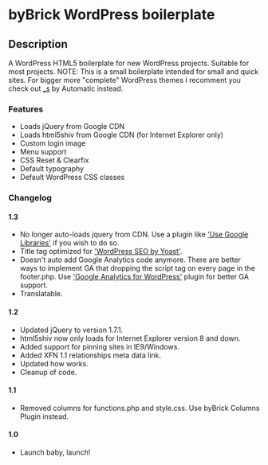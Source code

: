 # byBrick WordPress boilerplate #

## Description ##

A WordPress HTML5 boilerplate for new WordPress projects. Suitable for most projects. 
NOTE: This is a small boilerplate intended for small and quick sites. For bigger more "complete" WordPress themes I recomment you check out [_s](https://github.com/Automattic/_s) by Automatic instead.

### Features ###

* Loads jQuery from Google CDN
* Loads html5shiv from Google CDN (for Internet Explorer only)
* Custom login image
* Menu support
* CSS Reset & Clearfix
* Default typography
* Default WordPress CSS classes

### Changelog ###

#### 1.3 ####
* No longer auto-loads jquery from CDN. Use a plugin like ['Use Google Libraries'](http://wordpress.org/extend/plugins/use-google-libraries/) if you wish to do so.
* Title tag optimized for ['WordPress SEO by Yoast'](http://wordpress.org/extend/plugins/wordpress-seo/).
* Doesn't auto add Google Analytics code anymore. There are better ways to implement GA that dropping the script tag on every page in the footer.php. Use ['Google Analytics for WordPress'](http://wordpress.org/extend/plugins/google-analytics-for-wordpress/) plugin for better GA support.
* Translatable.

#### 1.2 ####
* Updated jQuery to version 1.7.1.
* html5shiv now only loads for Internet Explorer version 8 and down.
* Added support for pinning sites in IE9/Windows.
* Added XFN 1.1 relationships meta data link.
* Updated how <title></title> works.
* Cleanup of code.

#### 1.1 ####
* Removed columns for functions.php and style.css. Use byBrick Columns Plugin instead.  

#### 1.0 ####
* Launch baby, launch!